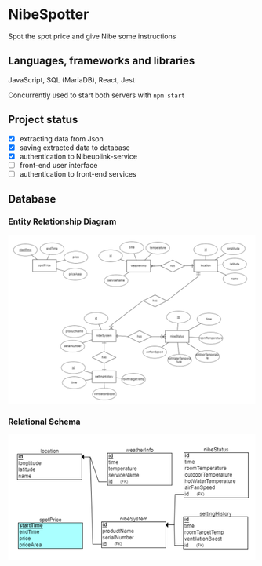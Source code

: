 # NibeSpotter

Spot the spot price and give Nibe some instructions

## Languages, frameworks and libraries

JavaScript, SQL (MariaDB), React, Jest

Concurrently used to start both servers with `npm start`

## Project status

- [x] extracting data from Json
- [x] saving extracted data to database
- [x] authentication to Nibeuplink-service
- [ ] front-end user interface
- [ ] authentication to front-end services

## Database

### Entity Relationship Diagram

![ER-diagram](/readme_img/ER-diagram.png)

### Relational Schema

![Relational schema](/readme_img/RelationalSchema.png)
